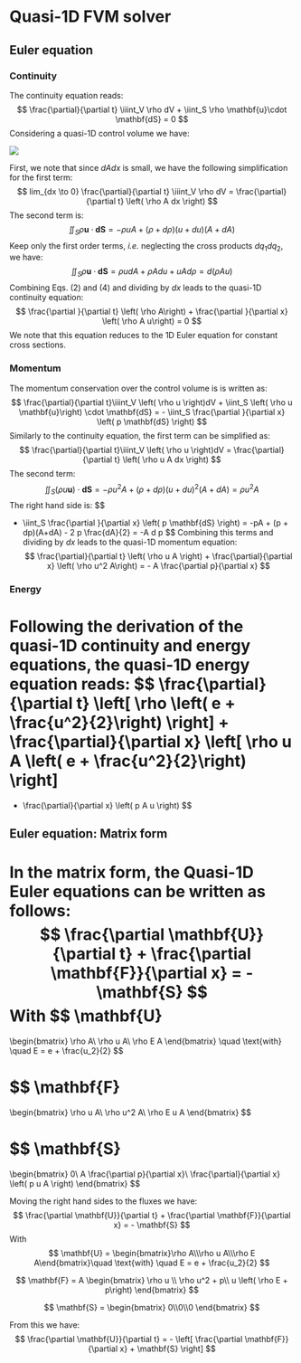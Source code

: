 # Quasi-1D FVM solver

## Euler equation

### Continuity 

The continuity equation reads:
$$
\frac{\partial}{\partial t} \iiint_V \rho dV + \iint_S \rho \mathbf{u}\cdot \mathbf{dS} = 0
$$
Considering a quasi-1D control volume we have:

![](C:\Users\quent\PycharmProjects\one_dimensional_fv_solver\doc\cv.svg)

First, we note that since $dAdx$ is small, we have the following simplification for the first term: 
$$
lim_{dx \to 0} \frac{\partial}{\partial t} \iiint_V \rho dV = \frac{\partial}{\partial t} \left( \rho A dx \right)
$$
The second term is:
$$
\iint_S \rho \mathbf{u}\cdot \mathbf{dS} = -\rho u A + (\rho +d\rho)(u + du)(A+dA)
$$
Keep only the first order terms, _i.e._ neglecting the cross products $dq_1dq_2$, we have:
$$
\iint_S \rho \mathbf{u}\cdot \mathbf{dS} = \rho u dA + \rho A du + u A d\rho  = d \left(  \rho A u\right)
$$
Combining Eqs. (2) and (4) and dividing by $dx$ leads to the quasi-1D continuity equation:
$$
\frac{\partial }{\partial t} \left( \rho A\right) + \frac{\partial }{\partial x} \left( \rho A u\right) = 0
$$
We note that this equation reduces to the 1D Euler equation for constant cross sections.

### Momentum

The momentum conservation over the control volume is is written as:
$$
\frac{\partial}{\partial t}\iiint_V \left( \rho u \right)dV + \iint_S \left( \rho u  \mathbf{u}\right) \cdot \mathbf{dS} = - \iint_S \frac{\partial }{\partial x} \left( p \mathbf{dS} \right)
$$
Similarly to the continuity equation, the first term can be simplified as:
$$
\frac{\partial}{\partial t}\iiint_V \left( \rho u \right)dV = \frac{\partial}{\partial t} \left( \rho u A dx \right)
$$
The second term:
$$
\iint_S \left( \rho u  \mathbf{u}\right) \cdot \mathbf{dS} = -\rho u^2 A + (\rho +d\rho)(u + du)^2(A+dA) = \rho u^2 A
$$
The right hand side is:
$$
- \iint_S \frac{\partial }{\partial x} \left( p \mathbf{dS} \right) = -pA + (p + dp)(A+dA) - 2 p \frac{dA}{2} = -A d p
$$
Combining this terms and dividing by $dx$ leads to the quasi-1D momentum equation:
$$
\frac{\partial}{\partial t} \left( \rho u A \right) + \frac{\partial}{\partial x} \left( \rho u^2 A\right) = - A \frac{\partial p}{\partial x}
$$

### Energy

Following the derivation of the quasi-1D continuity and energy equations, the quasi-1D energy equation reads:
$$
\frac{\partial}{\partial t} \left[ \rho \left( e + \frac{u^2}{2}\right) \right] + \frac{\partial}{\partial x} \left[ \rho u A \left( e + \frac{u^2}{2}\right) \right] 
=
- \frac{\partial}{\partial x} \left( p A u \right)
$$


## Euler equation: Matrix form

In the matrix form, the Quasi-1D Euler equations can be written as follows:
$$
\frac{\partial \mathbf{U}}{\partial t} + \frac{\partial \mathbf{F}}{\partial x} = - \mathbf{S}
$$
With
$$
\mathbf{U}
 = 
 \begin{bmatrix}
\rho A\\
\rho u A\\
\rho E A
\end{bmatrix}
\quad \text{with} \quad E = e + \frac{u_2}{2}
$$

$$
\mathbf{F}
 = 
 \begin{bmatrix}
\rho u A\\
\rho u^2 A\\
\rho E u A
\end{bmatrix}
$$

$$
\mathbf{S}
 = 
 \begin{bmatrix}
0\\
A \frac{\partial p}{\partial x}\\
\frac{\partial}{\partial x} \left( p u A \right)
\end{bmatrix}
$$

Moving the right hand sides to the fluxes we have:
$$
\frac{\partial \mathbf{U}}{\partial t} + \frac{\partial \mathbf{F}}{\partial x} = - \mathbf{S}
$$
With
$$
\mathbf{U} =  \begin{bmatrix}\rho A\\\rho u A\\\rho E A\end{bmatrix}\quad \text{with} \quad E = e + \frac{u_2}{2}
$$

$$
\mathbf{F} =  A \begin{bmatrix}
\rho u \\
\rho u^2 + p\\
u \left( \rho E + p\right)
\end{bmatrix}
$$

$$
\mathbf{S} =  
\begin{bmatrix}
0\\0\\0
\end{bmatrix}
$$

From this we have:
$$
\frac{\partial \mathbf{U}}{\partial t} = - \left[ \frac{\partial \mathbf{F}}{\partial x} + \mathbf{S} \right]
$$
